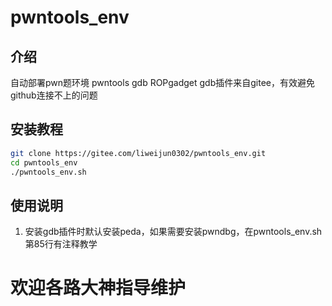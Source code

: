 # pwntools_env

## 介绍
自动部署pwn题环境
pwntools gdb ROPgadget 
gdb插件来自gitee，有效避免github连接不上的问题

## 安装教程
```sh
git clone https://gitee.com/liweijun0302/pwntools_env.git
cd pwntools_env
./pwntools_env.sh
```

## 使用说明

1.  安装gdb插件时默认安装peda，如果需要安装pwndbg，在pwntools_env.sh 第85行有注释教学

# 欢迎各路大神指导维护

